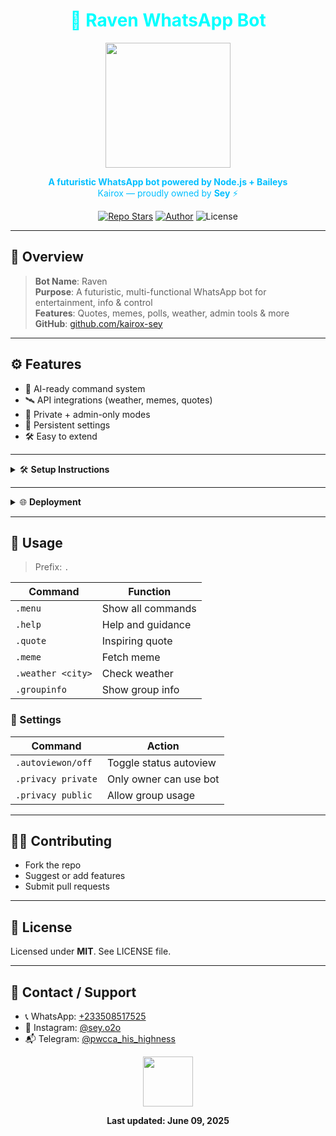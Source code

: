 
<h1 align="center" style="color: cyan;">🦉 Raven WhatsApp Bot</h1>

<p align="center">
  <img src="https://media.giphy.com/media/v1.Y2lkPTc5MGI3NjExaHltZWlmcTB5cXRzcmU2emh1ZWF6dWd2bmlhNmEyOHVjcTR4ZHZiYiZlcD12MV9naWZzX3NlYXJjaCZjdD1n/3oKIPwoeGErMmaI43C/giphy.gif" width="200"/>
</p>

<p align="center" style="color: #00BFFF;">
  <strong>A futuristic WhatsApp bot powered by Node.js + Baileys</strong><br/>
  Kairox — proudly owned by <strong>Sey</strong> ⚡
</p>

<p align="center">
  <a href="https://github.com/kairox-sey/Raven-WhatsApp-Bot"><img alt="Repo Stars" src="https://img.shields.io/github/stars/kairox-sey/Raven-WhatsApp-Bot?style=for-the-badge"/></a>
  <a href="https://github.com/kairox-sey"><img alt="Author" src="https://img.shields.io/badge/Author-Kairox_Sey-blueviolet?style=for-the-badge"/></a>
  <img alt="License" src="https://img.shields.io/badge/License-MIT-green?style=for-the-badge"/>
</p>

---

## 🧬 Overview

> **Bot Name**: Raven  
> **Purpose**: A futuristic, multi-functional WhatsApp bot for entertainment, info & control  
> **Features**: Quotes, memes, polls, weather, admin tools & more  
> **GitHub**: [github.com/kairox-sey](https://github.com/kairox-sey)

---

## ⚙️ Features

- 🤖 AI-ready command system
- 🛰️ API integrations (weather, memes, quotes)
- 🔐 Private + admin-only modes
- 💾 Persistent settings
- 🛠️ Easy to extend

---

<details>
<summary>🛠️ <strong>Setup Instructions</strong></summary>

### ⚡ Prerequisites

- Node.js v14+  
- npm  
- WhatsApp number for session login

### 🚀 Installation

```bash
git clone https://github.com/kairox-sey/Raven-WhatsApp-Bot.git
cd Raven-WhatsApp-Bot
npm install
```

### 🧠 Config

- Set `ownerJid` in `index.js` (e.g., `233538911895@s.whatsapp.net`)  
- Optional: Add `welcome_image.jpg` in the root directory

### 🔌 Run the Bot

```bash
node index.js
```

- Scan the QR code from the terminal

</details>

---

<details>
<summary>🌐 <strong>Deployment</strong></summary>

### ☁️ Heroku

```bash
heroku login
heroku create raven-bot
git push heroku main
```

Add a `Procfile` with:
```txt
worker: node index.js
```

---

### 🖥️ Render

- Build command: `npm install`  
- Start command: `node index.js`  

---

### 🚀 Koyeb

- Build: `npm install`  
- Run: `node index.js`  
- Scan QR from logs

---

### 🤖 bot-hosting.com

- Upload ZIP with `index.js`, `package.json`, `Procfile`
- Start command: `node index.js`

</details>

---

## 🧪 Usage

> Prefix: `.`

| Command         | Function                |
|-----------------|-------------------------|
| `.menu`         | Show all commands       |
| `.help`         | Help and guidance       |
| `.quote`        | Inspiring quote         |
| `.meme`         | Fetch meme              |
| `.weather <city>` | Check weather       |
| `.groupinfo`    | Show group info         |

### 🔐 Settings

| Command            | Action                    |
|--------------------|---------------------------|
| `.autoviewon/off`  | Toggle status autoview    |
| `.privacy private` | Only owner can use bot    |
| `.privacy public`  | Allow group usage         |

---

## 🧑‍💻 Contributing

- Fork the repo  
- Suggest or add features  
- Submit pull requests

---

## 📜 License

Licensed under **MIT**. See LICENSE file.

---

## 📡 Contact / Support

- 📞 WhatsApp: [+233508517525](https://wa.me/233508517525)
- 📸 Instagram: [@sey.o2o](https://instagram.com/sey.o2o)
- 📬 Telegram: [@pwcca_his_highness](https://t.me/pwcca_his_highness)

<p align="center">
  <img src="https://media.giphy.com/media/v1.Y2lkPTc5MGI3NjExMGFwMmJ5aXN2YmMwMnBsbWxheWZhZTRuYzRvdTNnMXAwdm5rbTh3dCZlcD12MV9naWZzX3NlYXJjaCZjdD1n/WUlplcG2gJs8U/giphy.gif" width="80"/>
</p>

<p align="center"><strong>Last updated: June 09, 2025</strong></p>
